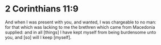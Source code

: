 # 2 Corinthians 11:9

And when I was present with you, and wanted, I was chargeable to no man: for that which was lacking to me the brethren which came from Macedonia supplied: and in all [things] I have kept myself from being burdensome unto you, and [so] will I keep [myself].